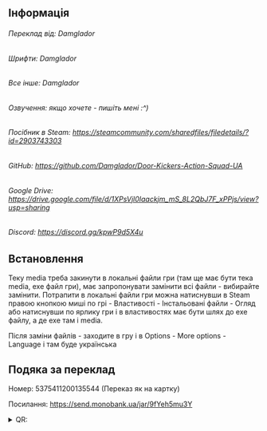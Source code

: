 ## Інформація
###### Переклад від: Damglador
###### Шрифти: Damglador
###### Все інше: Damglador
###### Озвучення: якщо хочете - пишіть мені :^)
###### Посібник в Steam: https://steamcommunity.com/sharedfiles/filedetails/?id=2903743303
###### GitHub: https://github.com/Damglador/Door-Kickers-Action-Squad-UA
###### Google Drive: https://drive.google.com/file/d/1XPsVjl0Iaackjm_mS_8L2QbJ7F_xPPjs/view?usp=sharing
###### Discord: https://discord.gg/kpwP9d5X4u

## Встановлення
Теку media треба закинути в локальні файли гри (там ще має бути тека media, exe файл гри), має запропонувати замінити всі файли - вибирайте замінити.
Потрапити в локальні файли гри можна натиснувши в Steam правою кнопкою миші по грі - Властивості - Інстальовані файли - Огляд
або натиснувши по ярлику гри і в властивостях має бути шлях до exe файлу, а де exe там і media.

Після заміни файлів - заходите в гру і в Options - More options - Language і там буде українська

## Подяка за переклад
Номер: 5375411200135544 (Переказ як на картку)

Посилання: https://send.monobank.ua/jar/9fYeh5mu3Y

<details>
<summary>QR:</summary> 

[![QR](https://i.imgur.com/by6E4OP.png)](https://i.imgur.com/by6E4OP.png)
</details>
